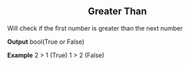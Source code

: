 <h2 style="text-align:center;"> Greater Than</h2>

Will check if the first number is greater than the next number
<br>

**Output**
bool(True or False)
<br>

**Example**
2 > 1 (True) 
1 > 2 (False)
